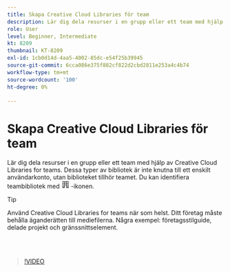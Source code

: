 ```yaml
---
title: Skapa Creative Cloud Libraries för team
description: Lär dig dela resurser i en grupp eller ett team med hjälp av Creative Cloud Libraries for teams
role: User
level: Beginner, Intermediate
kt: 8209
thumbnail: KT-8209
exl-id: 1cb0d14d-4aa5-4002-85dc-e54f25b39945
source-git-commit: 6cca086e375f882cf822d2cbd2811e253a4c4b74
workflow-type: tm+mt
source-wordcount: '100'
ht-degree: 0%

---
```


# Skapa Creative Cloud Libraries för team

Lär dig dela resurser i en grupp eller ett team med hjälp av Creative Cloud Libraries for teams. Dessa typer av bibliotek är inte knutna till ett enskilt användarkonto, utan biblioteket tillhör teamet. Du kan identifiera teambibliotek med ![bygga bild](assets/Smock_Building_18_N.png) -ikonen.

>[!TIP]
>
>Använd Creative Cloud Libraries for teams när som helst. Ditt företag måste behålla äganderätten till mediefilerna. Några exempel: företagsstilguide, delade projekt och gränssnittselement.

<br> 

>[!VIDEO](https://video.tv.adobe.com/v/335325?hidetitle=true)
